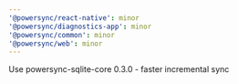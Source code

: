 ```yaml
---
'@powersync/react-native': minor
'@powersync/diagnostics-app': minor
'@powersync/common': minor
'@powersync/web': minor
---
```


Use powersync-sqlite-core 0.3.0 - faster incremental sync
